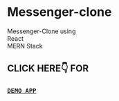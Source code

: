 # Messenger-clone
Messenger-Clone using <br />
React<br />
MERN Stack

## CLICK HERE👇 FOR
 ### [`DEMO APP`](https://mern-messenger-77bc9.web.app/)


